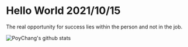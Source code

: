 # Hello World 2021/10/15

The real opportunity for success lies within the person and not in the job.

![PoyChang's github stats](https://github-readme-stats.vercel.app/api?username=poychang&show_icons=true&theme=dracula)
